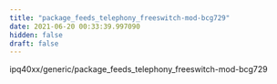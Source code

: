 ```yaml
---
title: "package_feeds_telephony_freeswitch-mod-bcg729"
date: 2021-06-20 00:33:39.997090
hidden: false
draft: false
---
```


ipq40xx/generic/package_feeds_telephony_freeswitch-mod-bcg729

